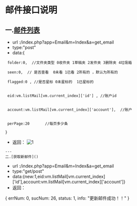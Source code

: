 # 邮件接口说明
一.[邮件列表]()
---
+ url :/index.php?app=Email&m=Index&a=get_email
+ type:"post"
+ data:{
````
 folder:0,  //文件夹类型 0收件夹 1草稿夹 2发件夹 3删除夹 4垃圾箱  

 seen:0,  // 是否查看  0未看 1已看 2所有的 ，默认为所有的  

 flagged:0 , //是否星标 0未星标的  1已星标的  


 eid:vm.listMail[vm.current_index]['id'] , //账户id


 account:vm.listMail[vm.current_index]['account'],  //账户


 perPage:20       //每页多少条

}

````

+ 返回：
![1](http://192.168.1.240/uploads/ranmufei/apps/47a463c624/1.jpg)

````
---
二.[获取新邮件]()  

````

+ url :/index.php?app=Email&m=Index&a=get_email
+ type:"get/post"
+ data:{new:1,eid:vm.listMail[vm.current_index]['id'],account:vm.listMail[vm.current_index]['account']}
+ 返回：

{
    errNum: 0,
    sucNum: 26,
    status: 1,
    info: "更新邮件成功！！"
    }

````
